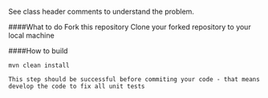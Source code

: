 See class header comments to understand the problem. 


####What to do
	Fork this repository
	Clone your forked repository to your local machine
	

####How to build

    mvn clean install
    
    This step should be successful before commiting your code - that means develop the code to fix all unit tests
    
    
    
    
    
    

